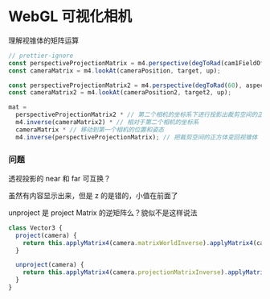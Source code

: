 # WebGL 可视化相机

理解视锥体的矩阵运算

```js
// prettier-ignore
const perspectiveProjectionMatrix = m4.perspective(degToRad(cam1FieldOfView), aspect, cam1Near, cam1Far,);
const cameraMatrix = m4.lookAt(cameraPosition, target, up);

const perspectiveProjectionMatrix2 = m4.perspective(degToRad(60), aspect, near, far);
const cameraMatrix2 = m4.lookAt(cameraPosition2, target2, up);

mat =
  perspectiveProjectionMatrix2 * // 第二个相机的坐标系下进行投影出裁剪空间的正方体
  m4.inverse(cameraMatrix2) * // 相对于第二个相机的坐标系
  cameraMatrix * // 移动到第一个相机的位置和姿态
  m4.inverse(perspectiveProjectionMatrix); // 把裁剪空间的正方体变回视锥体
```

### 问题

透视投影的 near 和 far 可互换？

虽然有内容显示出来，但是 z 的是错的，小值在前面了

unproject 是 project Matrix 的逆矩阵么？貌似不是这样说法

```js
class Vector3 {
  project(camera) {
    return this.applyMatrix4(camera.matrixWorldInverse).applyMatrix4(camera.projectionMatrix);
  }

  unproject(camera) {
    return this.applyMatrix4(camera.projectionMatrixInverse).applyMatrix4(camera.matrixWorld);
  }
}
```
